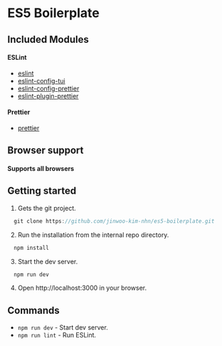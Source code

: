 # ES5 Boilerplate

## Included Modules

#### ESLint
* [eslint](https://eslint.org/)
* [eslint-config-tui](https://github.com/nhnent/tui.eslint.config)
* [eslint-config-prettier](https://github.com/prettier/eslint-config-prettier)
* [eslint-plugin-prettier](https://github.com/prettier/eslint-plugin-prettier)

#### Prettier
* [prettier](https://prettier.io/)

## Browser support

#### Supports all browsers

## Getting started

1. Gets the git project. 
```js
  git clone https://github.com/jinwoo-kim-nhn/es5-boilerplate.git
```
2. Run the installation from the internal repo directory.
```js
  npm install
```
3. Start the dev server.
```js
  npm run dev
```
4. Open http://localhost:3000 in your browser.


## Commands
* `npm run dev` - Start dev server.
* `npm run lint` - Run ESLint.
